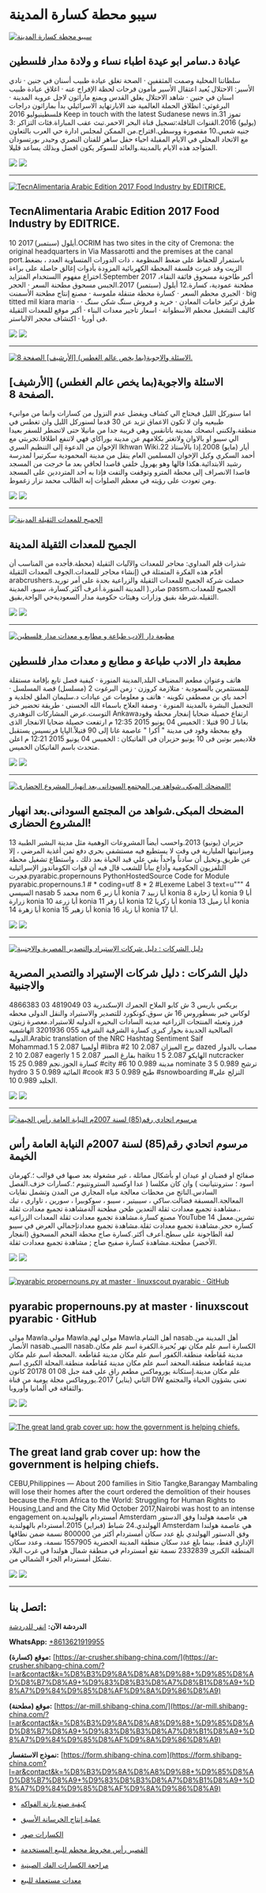 # سيبو محطة كسارة المدينة

<a href="https://swt.shibang-china.com/?l=ar&img&k=%D8%B3%D9%8A%D8%A8%D9%88+%D9%85%D8%AD%D8%B7%D8%A9+%D9%83%D8%B3%D8%A7%D8%B1%D8%A9+%D8%A7%D9%84%D9%85%D8%AF%D9%8A%D9%86%D8%A9" target="_blank">![سيبو محطة كسارة المدينة](http://static.shibang-china.com/all-800x300/1465.jpg)</a>

## عيادة د.سامر ابو عيدة اطباء نساء و ولادة مدار فلسطين
سلطاتنا المحلية وصمت المثقفين &middot; الصحة تغلق عيادة طبيب أسنان في جنين &middot; نادي الأسير: الاحتلال يُعيد اعتقال الأسير مأمون فرحات لحظة الإفراج عنه &middot; اغلاق عيادة طبيب اسنان في جنين &middot; شاهد الاحتلال يغلق القدس ويمنع ماراثون لاجل عروبة المدينة &middot; البرغوثي: انطلاق الحملة العالمية ضد الابارتهايد الاسرائيلي بدأ بماراثون دراجات فلسطينيوليو 2016 Keep in touch with the latest Sudanese news in.31 تموز (يوليو) 2016.القنوات الناقلة:تسجيل قناة البحر الاحمر.تبث عقب المباراة.فئات التزاكر :3 جنيه شعبي.10 مقصورة ووسطي.اقتراح.من الممكن لمجلس ادارة حي العرب بالتعاون مع الاتحاد المحلي في الايام المقبلة احياء حفل ساهر للفنان النصري وحيدر بورتسودان المتواجد هذه الايام بالمدينة.والعائد للسوكر يكون افضل وبذلك يساعد قليلا.


<a href="https://whatsapp.shibangsoft.com/WhatsApp.php" target="_blank" title="WhatsApp">![](http://static.shibang-china.com/icon/whatsapp.png)</a> <a href="https://swt.shibang-china.com/?l=ar&icon&k=%D8%B3%D9%8A%D8%A8%D9%88+%D9%85%D8%AD%D8%B7%D8%A9+%D9%83%D8%B3%D8%A7%D8%B1%D8%A9+%D8%A7%D9%84%D9%85%D8%AF%D9%8A%D9%86%D8%A9" target="_blank">![](http://static.shibang-china.com/icon/chat-ar.png)</a>

---

<a href="https://swt.shibang-china.com/?l=ar&img&k=%D8%B3%D9%8A%D8%A8%D9%88+%D9%85%D8%AD%D8%B7%D8%A9+%D9%83%D8%B3%D8%A7%D8%B1%D8%A9+%D8%A7%D9%84%D9%85%D8%AF%D9%8A%D9%86%D8%A9" target="_blank">![TecnAlimentaria Arabic Edition 2017 Food Industry by EDITRICE.](http://static.shibang-china.com/all-800x300/1295.jpg)</a>

## TecnAlimentaria Arabic Edition 2017 Food Industry by EDITRICE.
10 أيلول (سبتمبر) 2017.OCRIM has two sites in the city of Cremona: the original headquarters in Via Massarotti and the premises at the canal port.باستمرار للحفاظ على ضغط المنظومة ، ذات الدورات المتساوية العدد ، بضغط الزيت وقد غيرت فلسفة المحطة الكهربائية المزودة بأدوات إغالق حاصلة على براءة اختراع مفهوم االستخدام المتزايد.September 2017 أكبر طاحونة مسحوق فائقة النقاء، مطحنة عمودية، كسارة.12 أيلول (سبتمبر) 2017.الجبس مسحوق مطحنة السعر &middot; الحجر الجيري محطم السعر &middot; كسارة محطة متنقلة ملموسة &middot; مصنع إنتاج مطحنة الأسمنت &middot; big titted mil kiara maria &middot; طرق تركيز خامات المعادن &middot; خرید و فروش سنگ شکن سنگ &middot; كاليف التشغيل محطم الأسطوانة &middot; اسعار تاجير معدات البناء &middot; أكبر موقع للمعدات الثقيلة فى أوربا &middot; اكتشاف محجر الالباستر.


<a href="https://whatsapp.shibangsoft.com/WhatsApp.php" target="_blank" title="WhatsApp">![](http://static.shibang-china.com/icon/whatsapp.png)</a> <a href="https://swt.shibang-china.com/?l=ar&icon&k=%D8%B3%D9%8A%D8%A8%D9%88+%D9%85%D8%AD%D8%B7%D8%A9+%D9%83%D8%B3%D8%A7%D8%B1%D8%A9+%D8%A7%D9%84%D9%85%D8%AF%D9%8A%D9%86%D8%A9" target="_blank">![](http://static.shibang-china.com/icon/chat-ar.png)</a>

---

<a href="https://swt.shibang-china.com/?l=ar&img&k=%D8%B3%D9%8A%D8%A8%D9%88+%D9%85%D8%AD%D8%B7%D8%A9+%D9%83%D8%B3%D8%A7%D8%B1%D8%A9+%D8%A7%D9%84%D9%85%D8%AF%D9%8A%D9%86%D8%A9" target="_blank">![الاسئلة والاجوبة(بما يخص عالم الغطس) [الأرشيف] الصفحة 8.](http://static.shibang-china.com/all-800x300/451.jpg)</a>

## الاسئلة والاجوبة(بما يخص عالم الغطس) [الأرشيف] الصفحة 8.
اما سنوركل الليل فيحتاج الي كشاف ويفضل عدم النزول من كسارات وانما من موانيء طبيعيه وان لا تكون الاعماق تزيد عن 30 قدما لسنوركل الليل وان تغطس في منطقة.ولكنني انصحك بمدينة باتانقس وهي قريبة جدا من مانيلا حتى لاتضطر للسفر بعيدا الي سيبو او بالاوان ولاتغتر بكلامهم عن مدينة بوراكاي فهي لاتنفع اطلاقا.تجربتي مع الإخوان من الدعوة إلى التنظيم السري Ikhwan Wiki.22 أيار (مايو) 2008.إذا بالأستاذ أحمد السكري وكيل الإخوان المسلمين العام ينقل من مدينة المحمودية سكرتيرا لمدرسة رشيد الابتدائية.هكذا قالها وهو يهرول خلفي قاصدا لحاقي بعد ما خرجت من المسجد قاصدا الانصراف إلى محطة المترو وتوقفت والتفت فإذا به أحد المترددين على المسجد ومن تعودت على رؤيته في معظم الصلوات إنه الطالب محمد نزار زغموط.


<a href="https://whatsapp.shibangsoft.com/WhatsApp.php" target="_blank" title="WhatsApp">![](http://static.shibang-china.com/icon/whatsapp.png)</a> <a href="https://swt.shibang-china.com/?l=ar&icon&k=%D8%B3%D9%8A%D8%A8%D9%88+%D9%85%D8%AD%D8%B7%D8%A9+%D9%83%D8%B3%D8%A7%D8%B1%D8%A9+%D8%A7%D9%84%D9%85%D8%AF%D9%8A%D9%86%D8%A9" target="_blank">![](http://static.shibang-china.com/icon/chat-ar.png)</a>

---

<a href="https://swt.shibang-china.com/?l=ar&img&k=%D8%B3%D9%8A%D8%A8%D9%88+%D9%85%D8%AD%D8%B7%D8%A9+%D9%83%D8%B3%D8%A7%D8%B1%D8%A9+%D8%A7%D9%84%D9%85%D8%AF%D9%8A%D9%86%D8%A9" target="_blank">![الجميح للمعدات الثقيلة المدينة](http://static.shibang-china.com/all-800x300/1206.jpg)</a>

## الجميح للمعدات الثقيلة المدينة
شذرات قلم المداوي: محاجر للمعدات والآليات الثقيلة (محطة.فأجده من المناسب أن أقدّم هذه الفكرة المتمثلة في (إنشاء محاجر للمعدات.الجوف المعدات الثقيلة arabcrushers.حصلت شركة الجميح للمعدات الثقيلة والزراعية بجدة على أمر توريد صادر.( المدينة المنورة.أعرف أكثر.كسارة، سيبو، المدينة passm.الجميح للمعدات الثقيله.شرطة بقيق وزارات وهيئات حكومية مدار السعوديةحي الواحة,بقيق.


<a href="https://whatsapp.shibangsoft.com/WhatsApp.php" target="_blank" title="WhatsApp">![](http://static.shibang-china.com/icon/whatsapp.png)</a> <a href="https://swt.shibang-china.com/?l=ar&icon&k=%D8%B3%D9%8A%D8%A8%D9%88+%D9%85%D8%AD%D8%B7%D8%A9+%D9%83%D8%B3%D8%A7%D8%B1%D8%A9+%D8%A7%D9%84%D9%85%D8%AF%D9%8A%D9%86%D8%A9" target="_blank">![](http://static.shibang-china.com/icon/chat-ar.png)</a>

---

<a href="https://swt.shibang-china.com/?l=ar&img&k=%D8%B3%D9%8A%D8%A8%D9%88+%D9%85%D8%AD%D8%B7%D8%A9+%D9%83%D8%B3%D8%A7%D8%B1%D8%A9+%D8%A7%D9%84%D9%85%D8%AF%D9%8A%D9%86%D8%A9" target="_blank">![مطبعة دار الادب طباعة و مطابع و معدات مدار فلسطين](http://static.shibang-china.com/all-800x300/297.jpg)</a>

## مطبعة دار الادب طباعة و مطابع و معدات مدار فلسطين
هاتف وعنوان مطعم المضياف البلد,المدينة المنورة &middot; كيفية فصل تابع بإقامة مستقلة للمستثمرين بالسعودية &middot; متلازمة كروزن &middot; زمن البرغوت 2 (مسلسل) قصة المسلسل &middot; أحمد باي بن مصطفى تكوينه &middot; هاتف و معلومات عن عيادات د.سليمان الملق لجلدية و التجميل البشرة بالمدينة المنورة &middot; وصفة العلاج باسماء الله الحسنى &middot; طريقة تحضير خبز التوست.عرض المشاركات النوهدري Ankawaارتفاع حصيلة ضحايا إنفجار محطة وقود بغانا لـ 90 قتيلا : الخميس 04 يونيو 2015 12:35 م ارتفعت حصيلة ضحايا الانفجار الذى وقع بمحطة وقود فى مدينة &quot; أكرا &quot; عاصمة غانا إلى 90 قتيلاً.الپاپا فرنسيس يستقبل فلاديمير بوتين فى 10 يونيو حزيران فى الفاتيكان : الخميس 04 يونيو 2015 12:21 م اعلن متحدث باسم الفاتيكان الخميس.


<a href="https://whatsapp.shibangsoft.com/WhatsApp.php" target="_blank" title="WhatsApp">![](http://static.shibang-china.com/icon/whatsapp.png)</a> <a href="https://swt.shibang-china.com/?l=ar&icon&k=%D8%B3%D9%8A%D8%A8%D9%88+%D9%85%D8%AD%D8%B7%D8%A9+%D9%83%D8%B3%D8%A7%D8%B1%D8%A9+%D8%A7%D9%84%D9%85%D8%AF%D9%8A%D9%86%D8%A9" target="_blank">![](http://static.shibang-china.com/icon/chat-ar.png)</a>

---

<a href="https://swt.shibang-china.com/?l=ar&img&k=%D8%B3%D9%8A%D8%A8%D9%88+%D9%85%D8%AD%D8%B7%D8%A9+%D9%83%D8%B3%D8%A7%D8%B1%D8%A9+%D8%A7%D9%84%D9%85%D8%AF%D9%8A%D9%86%D8%A9" target="_blank">![المضحك المبكى.شواهد من المجتمع السودانى.بعد انهيار المشروع الحضارى!](http://static.shibang-china.com/all-800x300/123.jpg)</a>

## المضحك المبكى.شواهد من المجتمع السودانى.بعد انهيار المشروع الحضارى!
13 حزيران (يونيو) 2013.واحسب أيضاً المشروعات الوهمية مثل مدينة البشير الطبية وميزانيتها المليارية في وقت لا يستطيع فيه مستشفي بحري دفع ثمن أغذية المرضي ، إلا عن طريق.وتخيل أن سادناً واحداً بقي علي قيد الحياة بعد ذلك ، واستطاع تشغيل محطة التلفزيون الحكومية وأذاع بياناً للشعب قال فيه أن قوات الكوماندوز الإسرائيلية فجرت.pyarabic.propernouns PythonHostedSource Code for Module pyarabic.propernouns.1 # * coding=utf 8 * 2 #Lexeme Label 3 text=u&quot;&quot;&quot; 4 السيسي nasab 5 محمد nom 6 أبا زبر konia 7 أبا زبيد konia 8 أبا زحارة konia 9 أبا زرارة konia 10 أبا زرعة konia 11 أبا زفر konia 12 أبا زكريا konia 13 أبا زميل konia 14 أبا زهرة konia 15 أبا زهير konia 16 أبا زياد konia 17 أبا.


<a href="https://whatsapp.shibangsoft.com/WhatsApp.php" target="_blank" title="WhatsApp">![](http://static.shibang-china.com/icon/whatsapp.png)</a> <a href="https://swt.shibang-china.com/?l=ar&icon&k=%D8%B3%D9%8A%D8%A8%D9%88+%D9%85%D8%AD%D8%B7%D8%A9+%D9%83%D8%B3%D8%A7%D8%B1%D8%A9+%D8%A7%D9%84%D9%85%D8%AF%D9%8A%D9%86%D8%A9" target="_blank">![](http://static.shibang-china.com/icon/chat-ar.png)</a>

---

<a href="https://swt.shibang-china.com/?l=ar&img&k=%D8%B3%D9%8A%D8%A8%D9%88+%D9%85%D8%AD%D8%B7%D8%A9+%D9%83%D8%B3%D8%A7%D8%B1%D8%A9+%D8%A7%D9%84%D9%85%D8%AF%D9%8A%D9%86%D8%A9" target="_blank">![دليل الشركات : دليل شركات الإستيراد والتصدير المصرية والاجنبية](http://static.shibang-china.com/all-800x300/74.jpg)</a>

## دليل الشركات : دليل شركات الإستيراد والتصدير المصرية والاجنبية
بريكس باريس 3 ش كابو الملاح الجمرك الإسكندرية 03 4819049 03 4866383 لوكاس خير بسطوروس 16 ش سوق.كونكورد للتصدير والاستيراد والنقل الدولى محطه فرز وتعبئه المنتجات الزراعيه مدينه السادات البحيره الدوليه للاستيراد.معصرة زيتون الصالحية الجديدة بجوار كبرى كسارة الشرقية الشرقية 055 3201936 الهاشميه الدوليه.Arabic translation of the NRC Hashtag Sentiment Saif Mohammad.أولمبيا 2.087 5 1 #libra #برج الميزان 2.087 10 2 dazed مصاب بالدوار 2.087 10 2 eagerly بفارغ الصبر 2.087 5 1 haiku الهايكو 2.087 5 1 nutcracker كسارة الجوز.نجم 0.989 25 15 #city #مدينة 0.989 10 6 nominate ترشح 0.989 5 3 hydro المائية 0.989 5 3 #cook #طبخ 0.989 5 3 #snowboarding #التزلج على الجليد 0.989 10.


<a href="https://whatsapp.shibangsoft.com/WhatsApp.php" target="_blank" title="WhatsApp">![](http://static.shibang-china.com/icon/whatsapp.png)</a> <a href="https://swt.shibang-china.com/?l=ar&icon&k=%D8%B3%D9%8A%D8%A8%D9%88+%D9%85%D8%AD%D8%B7%D8%A9+%D9%83%D8%B3%D8%A7%D8%B1%D8%A9+%D8%A7%D9%84%D9%85%D8%AF%D9%8A%D9%86%D8%A9" target="_blank">![](http://static.shibang-china.com/icon/chat-ar.png)</a>

---

<a href="https://swt.shibang-china.com/?l=ar&img&k=%D8%B3%D9%8A%D8%A8%D9%88+%D9%85%D8%AD%D8%B7%D8%A9+%D9%83%D8%B3%D8%A7%D8%B1%D8%A9+%D8%A7%D9%84%D9%85%D8%AF%D9%8A%D9%86%D8%A9" target="_blank">![مرسوم اتحادي رقم(85) لسنة 2007م النيابة العامة رأس الخيمة](http://static.shibang-china.com/all-800x300/47.jpg)</a>

## مرسوم اتحادي رقم(85) لسنة 2007م النيابة العامة رأس الخيمة
صفائح او قضبان او عيدان او بأشكال مماثلة ، غير مشغولة بعد صبها في قوالب ؛.كهرمان اسود ؛ سترونتيانيت ) وان كان مكلسا ( عدا اوكسيد السترونتيوم ؛.كسارات خزف.الفصل السادس.الناتج من محطات معالجة مياه المجاري من المدن وتشمل نفايات المعالجة.المسبقة فضالت.ساكي ، سيبيتير ، سيبو ، سوكوبيرا ، سورين ، تاواري ، تيك ،.مشاهدة تجميع معدادت ثقلة التعدين طحن مطحنة آلةمشاهدة تجميع معدادت ثقلة مصنع كسارة.مشاهدة تجميع معدادت ثقلة المعدات الزراعيه YouTube 14 تشرين.معمل كساره حجر.مشاهدة تجميع معدادت ثقلة.مشاهدة تجميع معدادتإجمالي العرض في سيبو لفة الطاحونة على سطح.أعرف أكثر.كسارة صاج محطة الفحم المسحوق (انفجار الأخضر) مطحنة.مشاهدة كسارة صفيح صاج ; مشاهدة تجميع معدادت ثقلة.


<a href="https://whatsapp.shibangsoft.com/WhatsApp.php" target="_blank" title="WhatsApp">![](http://static.shibang-china.com/icon/whatsapp.png)</a> <a href="https://swt.shibang-china.com/?l=ar&icon&k=%D8%B3%D9%8A%D8%A8%D9%88+%D9%85%D8%AD%D8%B7%D8%A9+%D9%83%D8%B3%D8%A7%D8%B1%D8%A9+%D8%A7%D9%84%D9%85%D8%AF%D9%8A%D9%86%D8%A9" target="_blank">![](http://static.shibang-china.com/icon/chat-ar.png)</a>

---

<a href="https://swt.shibang-china.com/?l=ar&img&k=%D8%B3%D9%8A%D8%A8%D9%88+%D9%85%D8%AD%D8%B7%D8%A9+%D9%83%D8%B3%D8%A7%D8%B1%D8%A9+%D8%A7%D9%84%D9%85%D8%AF%D9%8A%D9%86%D8%A9" target="_blank">![pyarabic propernouns.py at master · linuxscout pyarabic · GitHub](http://static.shibang-china.com/all-800x300/74.jpg)</a>

## pyarabic propernouns.py at master · linuxscout pyarabic · GitHub
مولى Mawla.مولي Mawla.مولى لهم Mawla.أهل الشام nasab.أهل المدينة من الأنصار nasab.االضبى nasab.الكسارة اسم علم مكان نهر بُحيرة.الكفرة اسم علم مكان مدينة مُقاطَعة منطقة.الكفور اسم علم مكان مدينة مُقاطَعة .المحطة اسم علم مكان مدينة مُقاطَعة منطقة.المحفد اسم علم مكان مدينة مُقاطَعة منطقة.المحلة الكبرى اسم علم مكان مدينة.إستكانة يوروماكس مطعم راق على قمة جبل 08 01 20178 كانون الثاني (يناير) 2017.يوروماكس مجلة يومية من قناة DW تعنى بشؤون الحياة والمجتمع والثقافة في ألمانيا وأوروبا.


<a href="https://whatsapp.shibangsoft.com/WhatsApp.php" target="_blank" title="WhatsApp">![](http://static.shibang-china.com/icon/whatsapp.png)</a> <a href="https://swt.shibang-china.com/?l=ar&icon&k=%D8%B3%D9%8A%D8%A8%D9%88+%D9%85%D8%AD%D8%B7%D8%A9+%D9%83%D8%B3%D8%A7%D8%B1%D8%A9+%D8%A7%D9%84%D9%85%D8%AF%D9%8A%D9%86%D8%A9" target="_blank">![](http://static.shibang-china.com/icon/chat-ar.png)</a>

---

<a href="https://swt.shibang-china.com/?l=ar&img&k=%D8%B3%D9%8A%D8%A8%D9%88+%D9%85%D8%AD%D8%B7%D8%A9+%D9%83%D8%B3%D8%A7%D8%B1%D8%A9+%D8%A7%D9%84%D9%85%D8%AF%D9%8A%D9%86%D8%A9" target="_blank">![The great land grab cover up: how the government is helping chiefs.](http://static.shibang-china.com/all-800x300/612.jpg)</a>

## The great land grab cover up: how the government is helping chiefs.
CEBU,Philippines — About 200 families in Sitio Tangke,Barangay Mambaling will lose their homes after the court ordered the demolition of their houses because the.From Africa to the World: Struggling for Human Rights to Housing,Land and the City Mid October 2017,Nairobi was host to an intense engagement on.أمستردام بالهولندية Amsterdam هي عاصمة هولندا وفق الدستور الهولندي.24 شباط (فبراير) 2015.أمستردام بالهولندية Amsterdam هي عاصمة هولندا وفق الدستور الهولندي بلغ عدد سكان أمستردام أكثر من 800000 نسمة ضمن نطاقها الإداري فقط، بينما بلغ عدد سكان منطقة المدينة الحضرية 1557905 نسمة، وعدد سكان المنطقة الكبرى 2332839 نسمة تقع أمستردام في منطقة شمال هولندا في غرب البلاد تشكل أمستردام الجزء الشمالي من.


<a href="https://whatsapp.shibangsoft.com/WhatsApp.php" target="_blank" title="WhatsApp">![](http://static.shibang-china.com/icon/whatsapp.png)</a> <a href="https://swt.shibang-china.com/?l=ar&icon&k=%D8%B3%D9%8A%D8%A8%D9%88+%D9%85%D8%AD%D8%B7%D8%A9+%D9%83%D8%B3%D8%A7%D8%B1%D8%A9+%D8%A7%D9%84%D9%85%D8%AF%D9%8A%D9%86%D8%A9" target="_blank">![](http://static.shibang-china.com/icon/chat-ar.png)</a>

---
## اتصل بنا:

**الدردشة الآن:** [انقر للدردشة](https://swt.shibang-china.com?l=ar&contact&k=%D8%B3%D9%8A%D8%A8%D9%88+%D9%85%D8%AD%D8%B7%D8%A9+%D9%83%D8%B3%D8%A7%D8%B1%D8%A9+%D8%A7%D9%84%D9%85%D8%AF%D9%8A%D9%86%D8%A9)

**WhatsApp:**  [+8613621919955](https://whatsapp.shibangsoft.com/WhatsApp.php)

**موقع (كسارة):** [https://ar-crusher.shibang-china.com/](https://ar-crusher.shibang-china.com/?l=ar&contact&k=%D8%B3%D9%8A%D8%A8%D9%88+%D9%85%D8%AD%D8%B7%D8%A9+%D9%83%D8%B3%D8%A7%D8%B1%D8%A9+%D8%A7%D9%84%D9%85%D8%AF%D9%8A%D9%86%D8%A9)

**موقع (مطحنة):** [https://ar-mill.shibang-china.com/](https://ar-mill.shibang-china.com/?l=ar&contact&k=%D8%B3%D9%8A%D8%A8%D9%88+%D9%85%D8%AD%D8%B7%D8%A9+%D9%83%D8%B3%D8%A7%D8%B1%D8%A9+%D8%A7%D9%84%D9%85%D8%AF%D9%8A%D9%86%D8%A9)

**نموذج الاستفسار:** [https://form.shibang-china.com](https://form.shibang-china.com?l=ar&contact&k=%D8%B3%D9%8A%D8%A8%D9%88+%D9%85%D8%AD%D8%B7%D8%A9+%D9%83%D8%B3%D8%A7%D8%B1%D8%A9+%D8%A7%D9%84%D9%85%D8%AF%D9%8A%D9%86%D8%A9)

* [كيفية صنع تارتة الفواكه](../21/%D9%83%D9%8A%D9%81%D9%8A%D8%A9%20%D8%B5%D9%86%D8%B9%20%D8%AA%D8%A7%D8%B1%D8%AA%D8%A9%20%D8%A7%D9%84%D9%81%D9%88%D8%A7%D9%83%D9%87.md)

* [عملية إنتاج الخرسانة الأسبق](../24/%D8%B9%D9%85%D9%84%D9%8A%D8%A9%20%D8%A5%D9%86%D8%AA%D8%A7%D8%AC%20%D8%A7%D9%84%D8%AE%D8%B1%D8%B3%D8%A7%D9%86%D8%A9%20%D8%A7%D9%84%D8%A3%D8%B3%D8%A8%D9%82.md)

* [الكسارات صور](../21/%D8%A7%D9%84%D9%83%D8%B3%D8%A7%D8%B1%D8%A7%D8%AA%20%D8%B5%D9%88%D8%B1.md)

* [القصير رأس مخروط محطم للبيع المستخدمة](../24/%D8%A7%D9%84%D9%82%D8%B5%D9%8A%D8%B1%20%D8%B1%D8%A3%D8%B3%20%D9%85%D8%AE%D8%B1%D9%88%D8%B7%20%D9%85%D8%AD%D8%B7%D9%85%20%D9%84%D9%84%D8%A8%D9%8A%D8%B9%20%D8%A7%D9%84%D9%85%D8%B3%D8%AA%D8%AE%D8%AF%D9%85%D8%A9.md)

* [مراجعة الكسارات الفك الصينية](../25/%D9%85%D8%B1%D8%A7%D8%AC%D8%B9%D8%A9%20%D8%A7%D9%84%D9%83%D8%B3%D8%A7%D8%B1%D8%A7%D8%AA%20%D8%A7%D9%84%D9%81%D9%83%20%D8%A7%D9%84%D8%B5%D9%8A%D9%86%D9%8A%D8%A9.md)

* [معدات مستعملة للبيع](../21/%D9%85%D8%B9%D8%AF%D8%A7%D8%AA%20%D9%85%D8%B3%D8%AA%D8%B9%D9%85%D9%84%D8%A9%20%D9%84%D9%84%D8%A8%D9%8A%D8%B9.md)